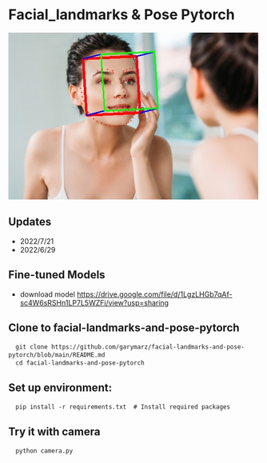 # Facial_landmarks & Pose Pytorch

![image](https://github.com/garymarz/facial-landmarks-and-pose-pytorch/blob/main/Demo4.jpg)

## Updates
*  2022/7/21
*  2022/6/29
## Fine-tuned Models
* download model https://drive.google.com/file/d/1LgzLHGb7qAf-sc4W6sRSHn1LP7L5WZFi/view?usp=sharing
## Clone to facial-landmarks-and-pose-pytorch
      git clone https://github.com/garymarz/facial-landmarks-and-pose-pytorch/blob/main/README.md  
      cd facial-landmarks-and-pose-pytorch
##  Set up environment:   
      pip install -r requirements.txt  # Install required packages
##  Try it with camera      
      python camera.py  
